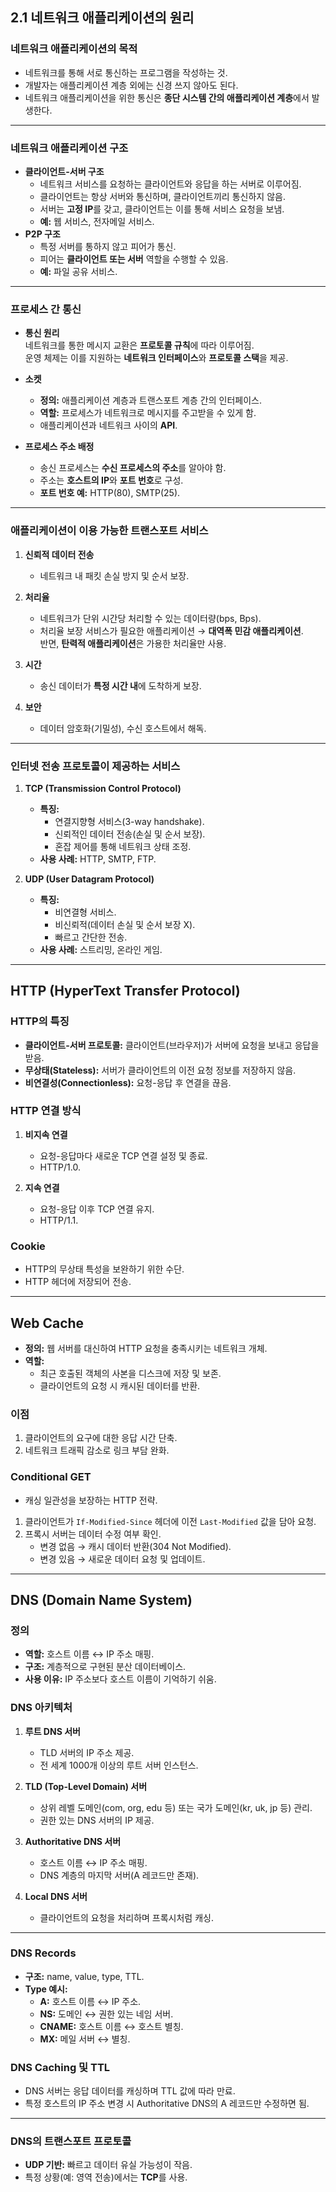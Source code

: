 ## **2.1 네트워크 애플리케이션의 원리**

### **네트워크 애플리케이션의 목적**

- 네트워크를 통해 서로 통신하는 프로그램을 작성하는 것.
- 개발자는 애플리케이션 계층 외에는 신경 쓰지 않아도 된다.
- 네트워크 애플리케이션을 위한 통신은 **종단 시스템 간의 애플리케이션 계층**에서 발생한다.

---

### **네트워크 애플리케이션 구조**

- **클라이언트-서버 구조**
  - 네트워크 서비스를 요청하는 클라이언트와 응답을 하는 서버로 이루어짐.
  - 클라이언트는 항상 서버와 통신하며, 클라이언트끼리 통신하지 않음.
  - 서버는 **고정 IP**를 갖고, 클라이언트는 이를 통해 서비스 요청을 보냄.
  - **예:** 웹 서비스, 전자메일 서비스.
- **P2P 구조**
  - 특정 서버를 통하지 않고 피어가 통신.
  - 피어는 **클라이언트 또는 서버** 역할을 수행할 수 있음.
  - **예:** 파일 공유 서비스.

---

### **프로세스 간 통신**

- **통신 원리**  
  네트워크를 통한 메시지 교환은 **프로토콜 규칙**에 따라 이루어짐.  
  운영 체제는 이를 지원하는 **네트워크 인터페이스**와 **프로토콜 스택**을 제공.

- **소켓**

  - **정의:** 애플리케이션 계층과 트랜스포트 계층 간의 인터페이스.
  - **역할:** 프로세스가 네트워크로 메시지를 주고받을 수 있게 함.
  - 애플리케이션과 네트워크 사이의 **API**.

- **프로세스 주소 배정**
  - 송신 프로세스는 **수신 프로세스의 주소**를 알아야 함.
  - 주소는 **호스트의 IP**와 **포트 번호**로 구성.
  - **포트 번호 예:** HTTP(80), SMTP(25).

---

### **애플리케이션이 이용 가능한 트랜스포트 서비스**

1. **신뢰적 데이터 전송**
   - 네트워크 내 패킷 손실 방지 및 순서 보장.
2. **처리율**

   - 네트워크가 단위 시간당 처리할 수 있는 데이터량(bps, Bps).
   - 처리율 보장 서비스가 필요한 애플리케이션 → **대역폭 민감 애플리케이션**.  
     반면, **탄력적 애플리케이션**은 가용한 처리율만 사용.

3. **시간**

   - 송신 데이터가 **특정 시간 내**에 도착하게 보장.

4. **보안**
   - 데이터 암호화(기밀성), 수신 호스트에서 해독.

---

### **인터넷 전송 프로토콜이 제공하는 서비스**

1. **TCP (Transmission Control Protocol)**

   - **특징:**
     - 연결지향형 서비스(3-way handshake).
     - 신뢰적인 데이터 전송(손실 및 순서 보장).
     - 혼잡 제어를 통해 네트워크 상태 조정.
   - **사용 사례:** HTTP, SMTP, FTP.

2. **UDP (User Datagram Protocol)**
   - **특징:**
     - 비연결형 서비스.
     - 비신뢰적(데이터 손실 및 순서 보장 X).
     - 빠르고 간단한 전송.
   - **사용 사례:** 스트리밍, 온라인 게임.

---

## **HTTP (HyperText Transfer Protocol)**

### **HTTP의 특징**

- **클라이언트-서버 프로토콜:** 클라이언트(브라우저)가 서버에 요청을 보내고 응답을 받음.
- **무상태(Stateless):** 서버가 클라이언트의 이전 요청 정보를 저장하지 않음.
- **비연결성(Connectionless):** 요청-응답 후 연결을 끊음.

### **HTTP 연결 방식**

1. **비지속 연결**

   - 요청-응답마다 새로운 TCP 연결 설정 및 종료.
   - HTTP/1.0.

2. **지속 연결**
   - 요청-응답 이후 TCP 연결 유지.
   - HTTP/1.1.

### **Cookie**

- HTTP의 무상태 특성을 보완하기 위한 수단.
- HTTP 헤더에 저장되어 전송.

---

## **Web Cache**

- **정의:** 웹 서버를 대신하여 HTTP 요청을 충족시키는 네트워크 개체.
- **역할:**
  - 최근 호출된 객체의 사본을 디스크에 저장 및 보존.
  - 클라이언트의 요청 시 캐시된 데이터를 반환.

### **이점**

1. 클라이언트의 요구에 대한 응답 시간 단축.
2. 네트워크 트래픽 감소로 링크 부담 완화.

### **Conditional GET**

- 캐싱 일관성을 보장하는 HTTP 전략.

1. 클라이언트가 `If-Modified-Since` 헤더에 이전 `Last-Modified` 값을 담아 요청.
2. 프록시 서버는 데이터 수정 여부 확인.
   - 변경 없음 → 캐시 데이터 반환(304 Not Modified).
   - 변경 있음 → 새로운 데이터 요청 및 업데이트.

---

## **DNS (Domain Name System)**

### **정의**

- **역할:** 호스트 이름 ↔ IP 주소 매핑.
- **구조:** 계층적으로 구현된 분산 데이터베이스.
- **사용 이유:** IP 주소보다 호스트 이름이 기억하기 쉬움.

### **DNS 아키텍처**

1. **루트 DNS 서버**

   - TLD 서버의 IP 주소 제공.
   - 전 세계 1000개 이상의 루트 서버 인스턴스.

2. **TLD (Top-Level Domain) 서버**

   - 상위 레벨 도메인(com, org, edu 등) 또는 국가 도메인(kr, uk, jp 등) 관리.
   - 권한 있는 DNS 서버의 IP 제공.

3. **Authoritative DNS 서버**

   - 호스트 이름 ↔ IP 주소 매핑.
   - DNS 계층의 마지막 서버(A 레코드만 존재).

4. **Local DNS 서버**
   - 클라이언트의 요청을 처리하며 프록시처럼 캐싱.

---

### **DNS Records**

- **구조:** name, value, type, TTL.
- **Type 예시:**
  - **A:** 호스트 이름 ↔ IP 주소.
  - **NS:** 도메인 ↔ 권한 있는 네임 서버.
  - **CNAME:** 호스트 이름 ↔ 호스트 별칭.
  - **MX:** 메일 서버 ↔ 별칭.

### **DNS Caching 및 TTL**

- DNS 서버는 응답 데이터를 캐싱하며 TTL 값에 따라 만료.
- 특정 호스트의 IP 주소 변경 시 Authoritative DNS의 A 레코드만 수정하면 됨.

---

### **DNS의 트랜스포트 프로토콜**

- **UDP 기반:** 빠르고 데이터 유실 가능성이 작음.
- 특정 상황(예: 영역 전송)에서는 **TCP**를 사용.

